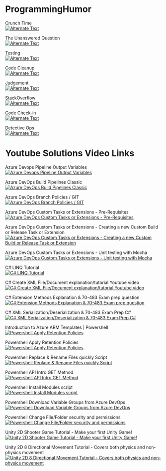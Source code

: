 # ProgrammingHumor 

Crunch Time\
[![Alternate Text](https://i9.ytimg.com/vi_webp/6ax20_bwz1Q/mqdefault.webp?v=60207dbd&sqp=CKiSjJ8G&rs=AOn4CLAMaIrehqvD_McSsYnnnvVkDPv9yQ)](https://www.youtube.com/watch?v=6ax20_bwz1Q "Crunch Time")

The Unanswered Question\
[![Alternate Text](https://i9.ytimg.com/vi/GGabKvaihm0/mqdefault.jpg?v=6120fab3&sqp=CKiSjJ8G&rs=AOn4CLCQK1Soi1qrSBgJS5C_b7y5RqmkqQ)](https://www.youtube.com/watch?v=GGabKvaihm0 "The Unanswered Question")

Testing\
[![Alternate Text](https://i.ytimg.com/vi/ai6lRft6nus/hqdefault.jpg?sqp=-oaymwEcCPYBEIoBSFXyq4qpAw4IARUAAIhCGAFwAcABBg==&rs=AOn4CLDmJODn4coia8Fibiedke0rpw9oJg)](https://www.youtube.com/watch?v=ai6lRft6nus "Testing")

Code Cleanup\
[![Alternate Text](https://i9.ytimg.com/vi_webp/94VzwjOpwQM/mq1.webp?sqp=CKiSjJ8G-oaymwEmCMACELQB8quKqQMa8AEB-AG-B4AC0AWKAgwIABABGGUgZShlMA8=&rs=AOn4CLD20Nq5nZ470IwqERG6n-xaRx4Tcw)](https://www.youtube.com/watch?v=94VzwjOpwQM "Code Cleanup")

Judgement\
[![Alternate Text](https://i9.ytimg.com/vi_webp/-gSxbADXbAs/mq1.webp?sqp=CNSUjJ8G-oaymwEmCMACELQB8quKqQMa8AEB-AHUBoAC4AOKAgwIABABGEUgUihlMA8=&rs=AOn4CLAA7cYbidIxahacRXoNNyPYjF2Smg)](https://www.youtube.com/watch?v=-gSxbADXbAs "Testing")

StackOverflow \
[![Alternate Text](https://i9.ytimg.com/vi_webp/f-SlUX3PGas/mq1.webp?sqp=CICXjJ8G&rs=AOn4CLCFqfZhsknEmVf7seB0ET-sFbbqaQ)](https://www.youtube.com/watch?v=f-SlUX3PGas "StackOverflow")

Code Check-in\
[![Alternate Text](https://i9.ytimg.com/vi_webp/64pebYeDDOI/mqdefault.webp?v=6037b5b2&sqp=CNSUjJ8G&rs=AOn4CLCcxPlCZNS_5_nTvXPefKHAGBEsIg)](https://www.youtube.com/watch?v=BbyVmVBcKPY "Code Check-in")

Detective Ops\
[![Alternate Text](https://i9.ytimg.com/vi_webp/BbyVmVBcKPY/mq3.webp?sqp=CICXjJ8G-oaymwEmCMACELQB8quKqQMa8AEB-AHUBoAC4AOKAgwIABABGFwgXChcMA8=&rs=AOn4CLC2m3sp9z5_bHKYeuj7QSCGPScmjA)](https://www.youtube.com/watch?v=6ax20_bwz1Q "Detective Ops")

# Youtube Solutions Video Links

Azure Devops Pipeline Output Variables\
[![Azure Devops Pipeline Output Variables](https://i.ytimg.com/vi/kMkhfuE0UeM/hqdefault.jpg?sqp=-oaymwEcCPYBEIoBSFXyq4qpAw4IARUAAIhCGAFwAcABBg==&rs=AOn4CLDeRrmukLD_pmdnDqizKFZAjllaRA)](https://youtu.be/kMkhfuE0UeM "Azure Devops Pipeline Output Variables")

Azure DevOps Build Pipelines Classic\
[![Azure DevOps Build Pipelines Classic](https://i.ytimg.com/vi/0d6acAH5InE/hqdefault.jpg?sqp=-oaymwEcCPYBEIoBSFXyq4qpAw4IARUAAIhCGAFwAcABBg==&rs=AOn4CLCqLeAYfTVcXaaRVX5EkwFN-LjsFw)](https://youtu.be/0d6acAH5InE "Azure DevOps Build Pipelines Classic")

Azure DevOps Branch Policies / GIT\
[![Azure DevOps Branch Policies / GIT](https://i.ytimg.com/vi/2nukM2TzD1Q/hqdefault.jpg?sqp=-oaymwEcCPYBEIoBSFXyq4qpAw4IARUAAIhCGAFwAcABBg==&rs=AOn4CLAi80can4oeemRegjwuOBIj7IEcsg)](https://youtu.be/2nukM2TzD1Q "Azure DevOps Branch Policies / GIT")

Azure DevOps Custom Tasks or Extensions - Pre-Requisites\
[![Azure DevOps Custom Tasks or Extensions - Pre-Requisites](https://i.ytimg.com/vi/ZcEeIUxHMy8/hqdefault.jpg?sqp=-oaymwEcCPYBEIoBSFXyq4qpAw4IARUAAIhCGAFwAcABBg==&rs=AOn4CLAUBrkUDHRjG7TySMMtfgUiZODLPQ)](https://youtu.be/ZcEeIUxHMy8 "Azure DevOps Custom Tasks or Extensions - Pre-Requisites")

Azure DevOps Custom Tasks or Extensions - Creating a new Custom Build or Release Task or Extension\
[![Azure DevOps Custom Tasks or Extensions - Creating a new Custom Build or Release Task or Extension](https://i.ytimg.com/vi/S2A_4pHzQ54/hqdefault.jpg?sqp=-oaymwEcCPYBEIoBSFXyq4qpAw4IARUAAIhCGAFwAcABBg==&rs=AOn4CLB9wb6ta3r3mUUifF4YyMcKcZ_K0w)](https://youtu.be/S2A_4pHzQ54 "Azure DevOps Custom Tasks or Extensions - Creating a new Custom Build or Release Task or Extension")

Azure DevOps Custom Tasks or Extensions - Unit testing with Mocha\
[![Azure DevOps Custom Tasks or Extensions - Unit testing with Mocha](https://i.ytimg.com/vi/X99UAVB5gmg/hqdefault.jpg?sqp=-oaymwEcCPYBEIoBSFXyq4qpAw4IARUAAIhCGAFwAcABBg==&rs=AOn4CLAEXuWeoGGb1-XYywKfMISKVP-BDQ)](https://youtu.be/X99UAVB5gmg "Azure DevOps Custom Tasks or Extensions - Unit testing with Mocha")

C# LINQ Tutorial\
[![C# LINQ Tutorial](https://i9.ytimg.com/vi/ndQbKgJritA/mqdefault.jpg?v=5f4674e2&sqp=CNCNjJ8G&rs=AOn4CLCoslb1ERZ4d5y0RpbHMoahZ_fzXw)](https://www.youtube.com/watch?v=ndQbKgJritA&t "C# LINQ Tutorial ")

C# Create XML File/Document explanation/tutorial Youtube video\
[![C# Create XML File/Document explanation/tutorial Youtube video](https://i.ytimg.com/vi/RwV0SXtsW5A/hqdefault.jpg?sqp=-oaymwEcCPYBEIoBSFXyq4qpAw4IARUAAIhCGAFwAcABBg==&rs=AOn4CLD7SjE3iK3o5XbrLI-_3BBhyeTi3w)](https://www.youtube.com/watch?v=RwV0SXtsW5A "C# Create XML File/Document explanation/tutorial Youtube video  ")

C# Extension Methods Explanation & 70-483 Exam prep question\
[![C# Extension Methods Explanation & 70-483 Exam prep question](https://i9.ytimg.com/vi_webp/UGJ2LIgFRN8/mqdefault.webp?v=5a33173a&sqp=CPyPjJ8G&rs=AOn4CLCoiG6MqzEqwzrHpkn3c2J-adu3gw)](https://youtu.be/UGJ2LIgFRN8 "C# Extension Methods Explanation & 70-483 Exam prep question ")

C# XML Serialization/Deserialization & 70-483 Exam Prep C#\
[![C# XML Serialization/Deserialization & 70-483 Exam Prep C#](https://i9.ytimg.com/vi_webp/2CCwy121V6Q/mqdefault.webp?v=5a471171&sqp=CPyPjJ8G&rs=AOn4CLDvMeco-4L41ZWBpnfBU3VpRPArog)](https://youtu.be/2CCwy121V6Q "C# XML Serialization/Deserialization & 70-483 Exam Prep C#")

Introduction to Azure ARM Templates | Powershell\
[![Powershell Apply Retention Policies](https://i9.ytimg.com/vi_webp/J-PdLSDqAlQ/mq2.webp?sqp=CICXjJ8G-oaymwEmCMACELQB8quKqQMa8AEB-AH-CYAC0AWKAgwIABABGCMgZChlMA8=&rs=AOn4CLATPUbTmw8EBeeiW1Ecupz8N6JgZg)](https://www.youtube.com/watch?v=J-PdLSDqAlQ "Introduction to Azure ARM Templates Powershell")

Powershell Apply Retention Policies\
[![Powershell Apply Retention Policies](https://i.ytimg.com/vi/bGI-uidHfxA/hqdefault.jpg?sqp=-oaymwEcCPYBEIoBSFXyq4qpAw4IARUAAIhCGAFwAcABBg==&rs=AOn4CLDMoPAYJbbCqpM0aCKBtI3y20Bsng)](https://youtu.be/bGI-uidHfxA "Powershell Apply Retention Policies")

Powershell Replace & Rename Files quickly Script\
[![Powershell Replace & Rename Files quickly Script](https://i.ytimg.com/vi/tiouHNzAl8Q/hqdefault.jpg?sqp=-oaymwEcCPYBEIoBSFXyq4qpAw4IARUAAIhCGAFwAcABBg==&rs=AOn4CLC1HdyRqAR6Fl5PcaLNzOGJy0PBYQ)](https://youtu.be/tiouHNzAl8Q "Powershell Replace & Rename Files quickly Script")

Powershell API Intro GET Method\
[![Powershell API Intro GET Method](https://i.ytimg.com/vi/-NVh5cVOeO4/hqdefault.jpg?sqp=-oaymwEcCPYBEIoBSFXyq4qpAw4IARUAAIhCGAFwAcABBg==&rs=AOn4CLDYzJweSjfP88jkR_3CG5ysTldpcA)](https://youtu.be/-NVh5cVOeO4 "Powershell API Intro GET Method ")

Powershell Install Modules script\
[![Powershell Install Modules script](https://i.ytimg.com/vi/xGI6_nCjKn0/hqdefault.jpg?sqp=-oaymwEcCPYBEIoBSFXyq4qpAw4IARUAAIhCGAFwAcABBg==&rs=AOn4CLD4ve3zKKioLcSXcfk7GfcPdppoZA)](https://youtu.be/xGI6_nCjKn0 "Powershell Install Modules script")

Powershell Download Variable Groups from Azure DevOps\
[![Powershell Download Variable Groups from Azure DevOps](https://i9.ytimg.com/vi_webp/k_yd4dc9NzA/mq2.webp?sqp=CPyPjJ8G-oaymwEmCMACELQB8quKqQMa8AEB-AHUBoAC4AOKAgwIABABGF0gXShdMA8=&rs=AOn4CLBbBUO3Iczn47bU2zACjwgNbJzueQ)](https://youtu.be/k_yd4dc9NzA "Powershell Download Variable Groups from Azure DevOps")

Powershell Change File/Folder security and permissions\
[![Powershell Change File/Folder security and permissions](https://i.ytimg.com/vi/0nk2NDYyQT8/hqdefault.jpg?sqp=-oaymwEcCPYBEIoBSFXyq4qpAw4IARUAAIhCGAFwAcABBg==&rs=AOn4CLBFakMwVFAPnG5_STc7Fgr8z1F-wA)](https://youtu.be/0nk2NDYyQT8 "Powershell Change File/Folder security and permissions")

Unity 2D Shooter Game Tutorial - Make your first Unity Game!\
[![Unity 2D Shooter Game Tutorial - Make your first Unity Game! ](https://i9.ytimg.com/vi_webp/-on5HRW8v1A/mqdefault.webp?v=5a65264d&sqp=CKiSjJ8G&rs=AOn4CLCfustiajqTPaltFfySPS0KXdgWMQ)](https://youtu.be/-on5HRW8v1A "Unity 2D Shooter Game Tutorial - Make your first Unity Game! ")

Unity 2D 8 Directional Movement Tutorial - Covers both physics and non-physics movement\
[![Unity 2D 8 Directional Movement Tutorial - Covers both physics and non-physics movement](https://i9.ytimg.com/vi_webp/km-04aUJy4o/mqdefault.webp?v=5bafc2aa&sqp=CKiSjJ8G&rs=AOn4CLDB9EoSK7bthAxKXqgjXT5SGPuj_w)](https://youtu.be/km-04aUJy4o "Unity 2D 8 Directional Movement Tutorial - Covers both physics and non-physics movement")






